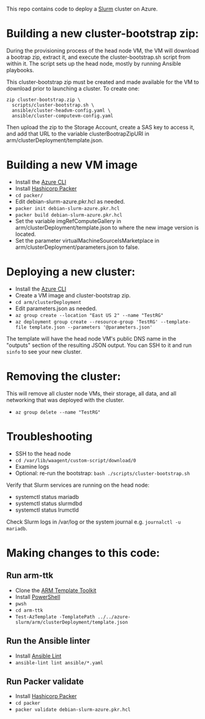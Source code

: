 This repo contains code to deploy a [Slurm](https://slurm.schedmd.com/) cluster on Azure.

# Building a new cluster-bootstrap zip:
During the provisioning process of the head node VM, the VM will download a bootrap zip, extract it, and execute the cluster-bootstrap.sh script from within it. The script sets up the head node, mostly by running Ansible playbooks.

This cluster-bootstrap zip must be created and made available for the VM to download prior to launching a cluster. To create one:

```
zip cluster-bootstrap.zip \
  scripts/cluster-bootstrap.sh \
  ansible/cluster-headvm-config.yaml \
  ansible/cluster-computevm-config.yaml
```
Then upload the zip to the Storage Account, create a SAS key to access it, and add that URL to the variable clusterBootrapZipURI in arm/clusterDeployment/template.json.

# Building a new VM image
  - Install the [Azure CLI](https://docs.microsoft.com/en-us/cli/azure/)
  - Install [Hashicorp Packer](https://www.packer.io/)
  - `cd packer/`
  - Edit debian-slurm-azure.pkr.hcl as needed.
  - `packer init debian-slurm-azure.pkr.hcl`
  - `packer build debian-slurm-azure.pkr.hcl`
  - Set the variable imgRefComputeGallery in arm/clusterDeployment/template.json to where the new image version is located.
  - Set the parameter virtualMachineSourceIsMarketplace in arm/clusterDeployment/parameters.json to false.

# Deploying a new cluster:
  - Install the [Azure CLI](https://docs.microsoft.com/en-us/cli/azure/)
  - Create a VM image and cluster-bootstrap zip.
  - `cd arm/clusterDeployment`
  - Edit parameters.json as needed.
  - `az group create --location "East US 2" --name "TestRG"`
  - `az deployment group create --resource-group 'TestRG' --template-file template.json --parameters '@parameters.json'`

The template will have the head node VM's public DNS name in the "outputs" section of the resulting JSON output. You can SSH to it and run `sinfo` to see your new cluster.

# Removing the cluster:
This will remove all cluster node VMs, their storage, all data, and all networking that was deployed with the cluster.

  - `az group delete --name "TestRG"`

# Troubleshooting
  - SSH to the head node
  - `cd /var/lib/waagent/custom-script/download/0`
  - Examine logs
  - Optional: re-run the bootstrap: `bash ./scripts/cluster-bootstrap.sh`

Verify that Slurm services are running on the head node:
  - systemctl status mariadb
  - systemctl status slurmdbd
  - systemctl status lrumctld

Check Slurm logs in /var/log or the system journal e.g. `journalctl -u mariadb`.

# Making changes to this code:

## Run arm-ttk
  - Clone the [ARM Template Toolkit](https://github.com/Azure/arm-ttk)
  - Install [PowerShell](https://docs.microsoft.com/en-us/powershell/)
  - `pwsh`
  - `cd arm-ttk`
  - `Test-AzTemplate -TemplatePath ../../azure-slurm/arm/clusterDeployment/template.json`

## Run the Ansible linter
  - Install [Ansible Lint](https://ansible-lint.readthedocs.io/en/latest/)
  - `ansible-lint lint ansible/*.yaml`

## Run Packer validate
  - Install [Hashicorp Packer](https://www.packer.io/)
  - `cd packer`
  - `packer validate debian-slurm-azure.pkr.hcl`
